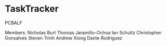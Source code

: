 # TaskTracker
PCBALF

Members: 
Nicholas Burt
Thomas Jaramillo-Ochoa
Ian Schultz
Christopher Gonsalves
Steven Trinh
Andrew Xiong
Dante Rodriguez